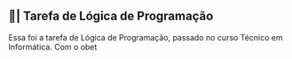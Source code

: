 ## 📑| Tarefa de Lógica de Programação

  Essa foi a tarefa de Lógica de Programação, passado no curso Técnico em Informática. Com o obet
















